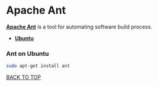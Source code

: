 Apache Ant
==========
[**Apache Ant**](http://ant.apache.org) is a tool for automating software build process.

* [**Ubuntu**](#ant-on-ubuntu)

### Ant on Ubuntu
```sh
sudo apt-get install ant
```
[BACK TO TOP](https://github.com/ctrl-alt-del/devenv)
